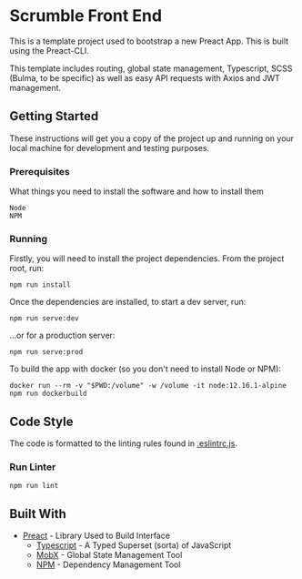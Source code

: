 # Scrumble Front End

This is a template project used to bootstrap a new Preact App. This is built using the Preact-CLI.

This template includes routing, global state management, Typescript, SCSS (Bulma, to be specific) as well as easy API requests with Axios and JWT management.

## Getting Started

These instructions will get you a copy of the project up and running on your local machine for development and testing purposes.

### Prerequisites

What things you need to install the software and how to install them

```
Node
NPM
```

### Running

Firstly, you will need to install the project dependencies. From the project root, run:

```
npm run install
```

Once the dependencies are installed, to start a dev server, run:

```
npm run serve:dev
```

...or for a production server:

```
npm run serve:prod
```

To build the app with docker (so you don't need to install Node or NPM):

```
docker run --rm -v "$PWD:/volume" -w /volume -it node:12.16.1-alpine npm run dockerbuild
```

## Code Style

The code is formatted to the linting rules found in [.eslintrc.js](.eslintrc.js).

### Run Linter

```
npm run lint
```

## Built With

-   [Preact](https://reactjs.org/) - Library Used to Build Interface
    -   [Typescript](https://www.typescriptlang.org/) - A Typed Superset (sorta) of JavaScript
    -   [MobX](https://mobx.js.org/README.html) - Global State Management Tool
    -   [NPM](https://www.npmjs.com/) - Dependency Management Tool
